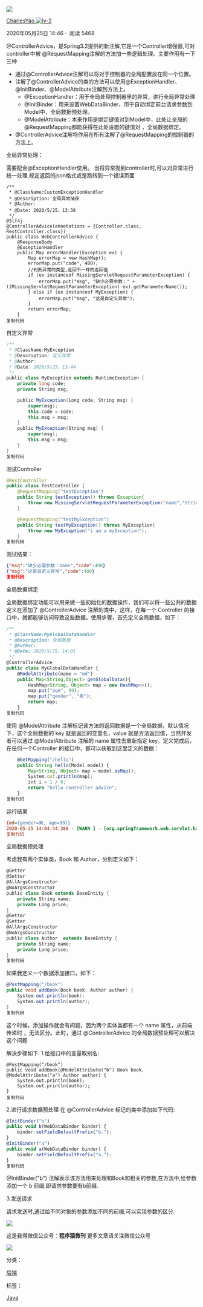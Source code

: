 [![](media/3114521287~100x100.awebp.webp)](https://juejin.cn/user/4248168663103565)

[CharlesYao ![lv-2](https://p1-juejin.byteimg.com/tos-cn-i-k3u1fbpfcp/ad1d5b8ec0974b0bbc14446acdd7c20d~tplv-k3u1fbpfcp-no-mark:0:0:0:0.awebp "创作等级")](https://juejin.cn/user/4248168663103565) 

2020年05月25日 14:46 ·  阅读 5468

@ControllerAdvice，是Spring3.2提供的新注解,它是一个Controller增强器,可对controller中被 @RequestMapping注解的方法加一些逻辑处理。主要作用有一下三种

-   通过@ControllerAdvice注解可以将对于控制器的全局配置放在同一个位置。
-   注解了@ControllerAdvice的类的方法可以使用@ExceptionHandler、@InitBinder、@ModelAttribute注解到方法上。
    -   @ExceptionHandler：用于全局处理控制器里的异常，进行全局异常处理
    -   @InitBinder：用来设置WebDataBinder，用于自动绑定前台请求参数到Model中，全局数据预处理。
    -   @ModelAttribute：本来作用是绑定键值对到Model中，此处让全局的@RequestMapping都能获得在此处设置的键值对 ，全局数据绑定。
-   @ControllerAdvice注解将作用在所有注解了@RequestMapping的控制器的方法上。

全局异常处理：

需要配合@ExceptionHandler使用。 当将异常抛到controller时,可以对异常进行统一处理,规定返回的json格式或是跳转到一个错误页面

```less
/**
 * @ClassName:CustomExceptionHandler
 * @Description: 全局异常捕获
 * @Author: 
 * @Date: 2020/5/25、13:38
 */
@Slf4j
@ControllerAdvice(annotations = {Controller.class, RestController.class})
public class WebControllerAdvice {
    @ResponseBody
    @ExceptionHandler
    public Map errorHandler(Exception ex) {
        Map errorMap = new HashMap();
        errorMap.put("code", 400);
        //判断异常的类型,返回不一样的返回值
        if (ex instanceof MissingServletRequestParameterException) {
            errorMap.put("msg", "缺少必需参数：" + ((MissingServletRequestParameterException) ex).getParameterName());
        } else if (ex instanceof MyException) {
            errorMap.put("msg", "这是自定义异常");
        }
        return errorMap;
    }
复制代码
```

自定义异常

```scala
/**
 * @ClassName:MyException
 * @Description: 定义异常
 * @Author: 
 * @Date: 2020/5/25、13:44
 */
public class MyException extends RuntimeException {
    private long code;
    private String msg;

    public MyException(Long code, String msg) {
        super(msg);
        this.code = code;
        this.msg = msg;
    }
    public MyException(String msg) {
        super(msg);
        this.msg = msg;
    }
}
复制代码
```

测试Controller

```java
@RestController
public class TestController {
    @RequestMapping("testException")
    public String testException() throws Exception{
        throw new MissingServletRequestParameterException("name","String");
    }

    @RequestMapping("testMyException")
    public String testMyException() throws MyException{
        throw new MyException("i am a myException");
    }
复制代码
```

测试结果：

```json
{"msg":"缺少必需参数：name","code":400}
{"msg":"这是自定义异常","code":400}
复制代码
```

全局数据绑定

全局数据绑定功能可以用来做一些初始化的数据操作，我们可以将一些公共的数据定义在添加了 @ControllerAdvice 注解的类中，这样，在每一个 Controller 的接口中，就都能够访问导致这些数据。使用步骤，首先定义全局数据，如下：

```typescript
/**
 * @ClassName:MyGlobalDataHandler
 * @Description: 全局数据
 * @Author: 
 * @Date: 2020/5/25、14:01
 */
@ControllerAdvice
public class MyGlobalDataHandler {
    @ModelAttribute(name = "md")
    public Map<String,Object> getGlobalData(){
        HashMap<String, Object> map = new HashMap<>();
        map.put("age", 99);
        map.put("gender", "男");
        return map;
    }
复制代码
```

使用 @ModelAttribute 注解标记该方法的返回数据是一个全局数据，默认情况下，这个全局数据的 key 就是返回的变量名，value 就是方法返回值，当然开发者可以通过 @ModelAttribute 注解的 name 属性去重新指定 key。定义完成后，在任何一个Controller 的接口中，都可以获取到这里定义的数据：

```typescript
    @GetMapping("/hello")
    public String hello(Model model) {
        Map<String, Object> map = model.asMap();
        System.out.println(map);
        int i = 1 / 0;
        return "hello controller advice";
    }
复制代码
```

运行结果

```ini
{md={gender=男, age=99}}
2020-05-25 14:04:44.388 - [WARN ] - [org.springframework.web.servlet.handler.AbstractHandlerExceptionResolver:logException:197] - Resolved [java.lang.ArithmeticException: / by zero] 
复制代码
```

全局数据预处理

考虑我有两个实体类，Book 和 Author，分别定义如下：

```scala
@Getter
@Setter
@AllArgsConstructor
@NoArgsConstructor
public class Book extends BaseEntity {
    private String name;
    private Long price;
}
@Getter
@Setter
@AllArgsConstructor
@NoArgsConstructor
public class Author  extends BaseEntity {
    private String name;
    private Long price;
}
复制代码
```

如果我定义一个数据添加接口，如下：

```csharp
@PostMapping("/book")
public void addBook(Book book, Author author) {
    System.out.println(book);
    System.out.println(author);
}
复制代码
```

这个时候，添加操作就会有问题，因为两个实体类都有一个 name 属性，从前端传递时 ，无法区分。此时，通过 @ControllerAdvice 的全局数据预处理可以解决这个问题

解决步骤如下: 1.给接口中的变量取别名:

```less
@PostMapping("/book")
public void addBook(@ModelAttribute("b") Book book, @ModelAttribute("a") Author author) {
    System.out.println(book);
    System.out.println(author);
}
复制代码
```

2.进行请求数据预处理 在 @ControllerAdvice 标记的类中添加如下代码:

```typescript
@InitBinder("b")
public void b(WebDataBinder binder) {
    binder.setFieldDefaultPrefix("b.");
}
@InitBinder("a")
public void a(WebDataBinder binder) {
    binder.setFieldDefaultPrefix("a.");
}
复制代码
```

@InitBinder("b") 注解表示该方法用来处理和Book和相关的参数,在方法中,给参数添加一个 b 前缀,即请求参数要有b前缀.

3.发送请求

请求发送时,通过给不同对象的参数添加不同的前缀,可以实现参数的区分.

![](media/1724a9482336422a~tplv-t2oaga2asx-zoom-in-crop-mark!4536!0!0!0.image.png)

这是我得微信公众号：**程序猿微刊** 更多文章请关注微信公众号

![](media/1724a94cd07c16c3~tplv-t2oaga2asx-zoom-in-crop-mark!4536!0!0!0.image.png)

分类：

[后端](https://juejin.cn/backend)

标签：

[Java](https://juejin.cn/tag/Java)